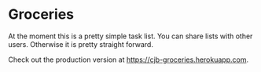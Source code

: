 # Groceries

At the moment this is a pretty simple task list. You can share lists with other
users. Otherwise it is pretty straight forward.

Check out the production version at <https://cjb-groceries.herokuapp.com>.
